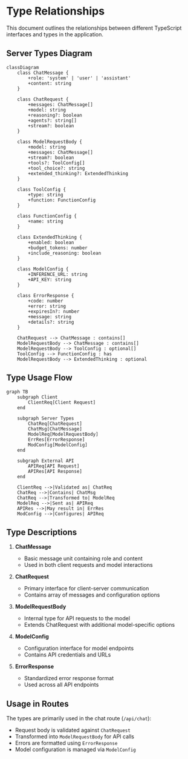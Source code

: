 # Type Relationships

This document outlines the relationships between different TypeScript interfaces and types in the
application.

## Server Types Diagram

```mermaid
classDiagram
    class ChatMessage {
        +role: 'system' | 'user' | 'assistant'
        +content: string
    }

    class ChatRequest {
        +messages: ChatMessage[]
        +model: string
        +reasoning?: boolean
        +agents?: string[]
        +stream?: boolean
    }

    class ModelRequestBody {
        +model: string
        +messages: ChatMessage[]
        +stream?: boolean
        +tools?: ToolConfig[]
        +tool_choice?: string
        +extended_thinking?: ExtendedThinking
    }

    class ToolConfig {
        +type: string
        +function: FunctionConfig
    }

    class FunctionConfig {
        +name: string
    }

    class ExtendedThinking {
        +enabled: boolean
        +budget_tokens: number
        +include_reasoning: boolean
    }

    class ModelConfig {
        +INFERENCE_URL: string
        +API_KEY: string
    }

    class ErrorResponse {
        +code: number
        +error: string
        +expiresIn?: number
        +message: string
        +details?: string
    }

    ChatRequest --> ChatMessage : contains[]
    ModelRequestBody --> ChatMessage : contains[]
    ModelRequestBody --> ToolConfig : optional[]
    ToolConfig --> FunctionConfig : has
    ModelRequestBody --> ExtendedThinking : optional
```

## Type Usage Flow

```mermaid
graph TB
    subgraph Client
        ClientReq[Client Request]
    end

    subgraph Server Types
        ChatReq[ChatRequest]
        ChatMsg[ChatMessage]
        ModelReq[ModelRequestBody]
        ErrRes[ErrorResponse]
        ModConfig[ModelConfig]
    end

    subgraph External API
        APIReq[API Request]
        APIRes[API Response]
    end

    ClientReq -->|Validated as| ChatReq
    ChatReq -->|Contains| ChatMsg
    ChatReq -->|Transformed to| ModelReq
    ModelReq -->|Sent as| APIReq
    APIRes -->|May result in| ErrRes
    ModConfig -->|Configures| APIReq
```

## Type Descriptions

1. **ChatMessage**

   - Basic message unit containing role and content
   - Used in both client requests and model interactions

2. **ChatRequest**

   - Primary interface for client-server communication
   - Contains array of messages and configuration options

3. **ModelRequestBody**

   - Internal type for API requests to the model
   - Extends ChatRequest with additional model-specific options

4. **ModelConfig**

   - Configuration interface for model endpoints
   - Contains API credentials and URLs

5. **ErrorResponse**
   - Standardized error response format
   - Used across all API endpoints

## Usage in Routes

The types are primarily used in the chat route (`/api/chat`):

- Request body is validated against `ChatRequest`
- Transformed into `ModelRequestBody` for API calls
- Errors are formatted using `ErrorResponse`
- Model configuration is managed via `ModelConfig`
